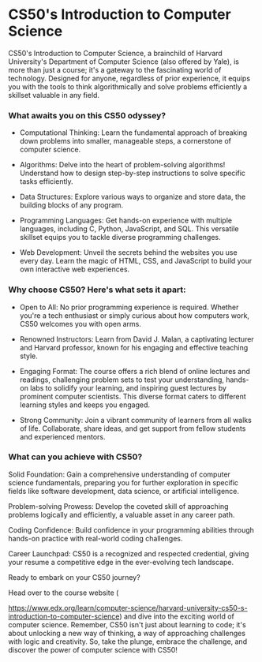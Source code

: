 # CS50's Introduction to Computer Science

CS50's Introduction to Computer Science, a brainchild of Harvard University's Department of Computer Science (also offered by Yale), is more than just a course; it's a gateway to the fascinating world of technology. Designed for anyone, regardless of prior experience, it equips you with the tools to think algorithmically and solve problems efficiently a skillset valuable in any field.



### What awaits you on this CS50 odyssey?



- Computational Thinking: Learn the fundamental approach of breaking down problems into smaller, manageable steps, a cornerstone of computer science.

- Algorithms: Delve into the heart of problem-solving algorithms! Understand how to design step-by-step instructions to solve specific tasks efficiently.

- Data Structures: Explore various ways to organize and store data, the building blocks of any program.

- Programming Languages: Get hands-on experience with multiple languages, including C, Python, JavaScript, and SQL. This versatile skillset equips you to tackle diverse programming challenges.

- Web Development: Unveil the secrets behind the websites you use every day. Learn the magic of HTML, CSS, and JavaScript to build your own interactive web experiences.

### Why choose CS50? Here's what sets it apart:

- Open to All: No prior programming experience is required. Whether you're a tech enthusiast or simply curious about how computers work, CS50 welcomes you with open arms.

- Renowned Instructors: Learn from David J. Malan, a captivating lecturer and Harvard professor, known for his engaging and effective teaching style.

- Engaging Format: The course offers a rich blend of online lectures and readings, challenging problem sets to test your understanding, hands-on labs to solidify your learning, and inspiring guest lectures by prominent computer scientists. This diverse format caters to different learning styles and keeps you engaged.

- Strong Community: Join a vibrant community of learners from all walks of life. Collaborate, share ideas, and get support from fellow students and experienced mentors.

### What can you achieve with CS50?


Solid Foundation: Gain a comprehensive understanding of computer science fundamentals, preparing you for further exploration in specific fields like software development, data science, or artificial intelligence.

Problem-solving Prowess: Develop the coveted skill of approaching problems logically and efficiently, a valuable asset in any career path.

Coding Confidence: Build confidence in your programming abilities through hands-on practice with real-world coding challenges.

Career Launchpad: CS50 is a recognized and respected credential, giving your resume a competitive edge in the ever-evolving tech landscape.

Ready to embark on your CS50 journey?



Head over to the course website (



https://www.edx.org/learn/computer-science/harvard-university-cs50-s-introduction-to-computer-science) and dive into the exciting world of computer science. Remember, CS50 isn't just about learning to code; it's about unlocking a new way of thinking, a way of approaching challenges with logic and creativity. So, take the plunge, embrace the challenge, and discover the power of computer science with CS50!
